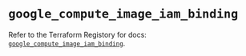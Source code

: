 # `google_compute_image_iam_binding`

Refer to the Terraform Registory for docs: [`google_compute_image_iam_binding`](https://registry.terraform.io/providers/hashicorp/google/4.80.0/docs/resources/compute_image_iam_binding).
